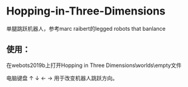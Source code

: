 # Hopping-in-Three-Dimensions
单腿跳跃机器人，参考marc raibert的legged robots that banlance

使用：
-----------------------------------------------------------

在webots2019b上打开Hopping in Three Dimensions\worlds\empty文件

电脑键盘 ↑ ↓ ← → 用于改变机器人跳跃方向。


